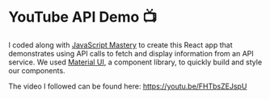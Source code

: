# YouTube API Demo 📺

I coded along with [JavaScript Mastery](https://www.youtube.com/@javascriptmastery) to create this React app that demonstrates using API calls to fetch and display information from an API service. We used [Material UI](https://mui.com/), a component library, to quickly build and style our components. 

The video I followed can be found here: https://youtu.be/FHTbsZEJspU
